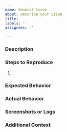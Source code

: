 ```yaml
---
name: General Issue
about: Describe your issue
title: 
labels: ''
assignees: ''

---
```


### Description

<!-- [Provide a detailed description of the issue] -->

### Steps to Reproduce

1.

### Expected Behavior

<!-- [Describe what you expected to happen] -->

### Actual Behavior

<!-- [Describe what actually happened] -->

### Screenshots or Logs

<!-- [If applicable, add screenshots or logs to help explain your problem] -->

### Additional Context

<!-- [Add any other context about the problem here] -->

